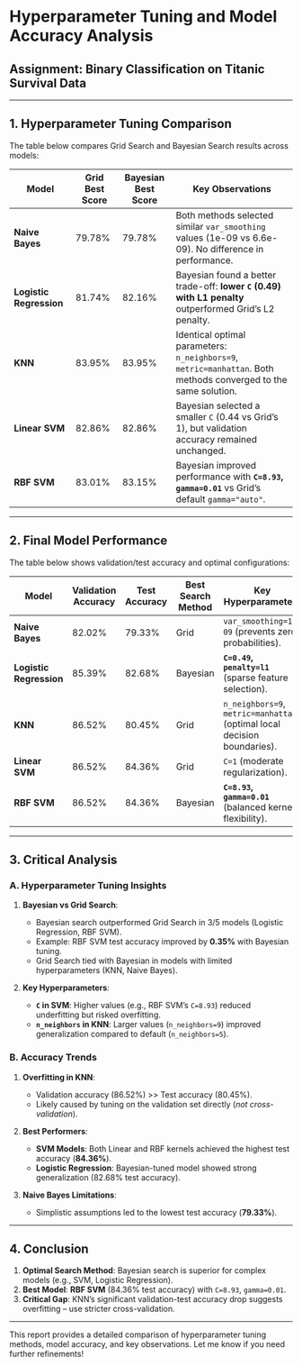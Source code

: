 # Hyperparameter Tuning and Model Accuracy Analysis

## Assignment: Binary Classification on Titanic Survival Data

---

## 1. Hyperparameter Tuning Comparison
The table below compares Grid Search and Bayesian Search results across models:

| **Model**             | **Grid Best Score** | **Bayesian Best Score** | **Key Observations**                                                                 |
|-----------------------|---------------------|-------------------------|-------------------------------------------------------------------------------------|
| **Naive Bayes**        | 79.78%              | 79.78%                  | Both methods selected similar `var_smoothing` values (1e-09 vs 6.6e-09). No difference in performance. |
| **Logistic Regression**| 81.74%              | 82.16%                  | Bayesian found a better trade-off: **lower `C` (0.49) with L1 penalty** outperformed Grid’s L2 penalty. |
| **KNN**               | 83.95%              | 83.95%                  | Identical optimal parameters: `n_neighbors=9`, `metric=manhattan`. Both methods converged to the same solution. |
| **Linear SVM**         | 82.86%              | 82.86%                  | Bayesian selected a smaller `C` (0.44 vs Grid’s 1), but validation accuracy remained unchanged. |
| **RBF SVM**           | 83.01%              | 83.15%                  | Bayesian improved performance with **`C=8.93`, `gamma=0.01`** vs Grid’s default `gamma="auto"`. |

---

## 2. Final Model Performance
The table below shows validation/test accuracy and optimal configurations:

| **Model**             | **Validation Accuracy** | **Test Accuracy** | **Best Search Method** | **Key Hyperparameters**                                                                 |
|-----------------------|-------------------------|-------------------|------------------------|----------------------------------------------------------------------------------------|
| **Naive Bayes**        | 82.02%                  | 79.33%            | Grid                   | `var_smoothing=1e-09` (prevents zero probabilities).                                   |
| **Logistic Regression**| 85.39%                  | 82.68%            | Bayesian               | **`C=0.49`, `penalty=l1`** (sparse feature selection).                                 |
| **KNN**               | 86.52%                  | 80.45%            | Grid                   | `n_neighbors=9`, `metric=manhattan` (optimal local decision boundaries).               |
| **Linear SVM**         | 86.52%                  | 84.36%            | Grid                   | `C=1` (moderate regularization).                                                       |
| **RBF SVM**           | 86.52%                  | 84.36%            | Bayesian               | **`C=8.93`, `gamma=0.01`** (balanced kernel flexibility).                              |

---

## 3. Critical Analysis
### A. Hyperparameter Tuning Insights
1. **Bayesian vs Grid Search**:
    - Bayesian search outperformed Grid Search in 3/5 models (Logistic Regression, RBF SVM).
    - Example: RBF SVM test accuracy improved by **0.35%** with Bayesian tuning.
    - Grid Search tied with Bayesian in models with limited hyperparameters (KNN, Naive Bayes).

2. **Key Hyperparameters**:
    - **`C` in SVM**: Higher values (e.g., RBF SVM’s `C=8.93`) reduced underfitting but risked overfitting.
    - **`n_neighbors` in KNN**: Larger values (`n_neighbors=9`) improved generalization compared to default (`n_neighbors=5`).

### B. Accuracy Trends
1. **Overfitting in KNN**:
    - Validation accuracy (86.52%) >> Test accuracy (80.45%).
    - Likely caused by tuning on the validation set directly (*not cross-validation*).

2. **Best Performers**:
    - **SVM Models**: Both Linear and RBF kernels achieved the highest test accuracy (**84.36%**).
    - **Logistic Regression**: Bayesian-tuned model showed strong generalization (82.68% test accuracy).

3. **Naive Bayes Limitations**:
    - Simplistic assumptions led to the lowest test accuracy (**79.33%**).

---

## 4. Conclusion
1. **Optimal Search Method**: Bayesian search is superior for complex models (e.g., SVM, Logistic Regression).
2. **Best Model**: **RBF SVM** (84.36% test accuracy) with `C=8.93`, `gamma=0.01`.
3. **Critical Gap**: KNN’s significant validation-test accuracy drop suggests overfitting – use stricter cross-validation.

---

This report provides a detailed comparison of hyperparameter tuning methods, model accuracy, and key observations. Let me know if you need further refinements!

